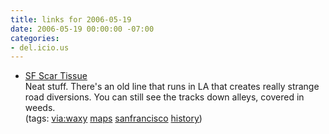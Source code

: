 ```yaml
---
title: links for 2006-05-19
date: 2006-05-19 00:00:00 -07:00
categories:
- del.icio.us
---
```


<ul class="delicious">
	<li>
		<div class="delicious-link"><a href="http://mike.teczno.com/notes/scar-tissue.html">SF Scar Tissue</a></div>
		<div class="delicious-extended">Neat stuff. There's an old line that runs in LA that creates really strange road diversions. You can still see the tracks down alleys, covered in weeds.</div>
		<div class="delicious-tags">(tags: <a href="http://del.icio.us/torrez/via:waxy">via:waxy</a> <a href="http://del.icio.us/torrez/maps">maps</a> <a href="http://del.icio.us/torrez/sanfrancisco">sanfrancisco</a> <a href="http://del.icio.us/torrez/history">history</a>)</div>
	</li>
</ul>
